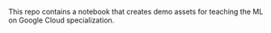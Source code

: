 This repo contains a notebook that creates demo assets for teaching the ML on Google Cloud specialization. 
